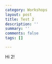 ```yaml
---
category: Workshops
layout: post
title: Test 2
description: ''
summary: ''
comments: false
tags: []

---
```

Hi 2!